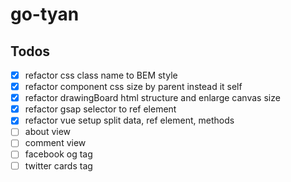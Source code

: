 # go-tyan

## Todos

- [x] refactor css class name to BEM style
- [x] refactor component css size by parent instead it self
- [x] refactor drawingBoard html structure and enlarge canvas size
- [x] refactor gsap selector to ref element
- [x] refactor vue setup split data, ref element, methods
- [ ] about view
- [ ] comment view
- [ ] facebook og tag
- [ ] twitter cards tag
